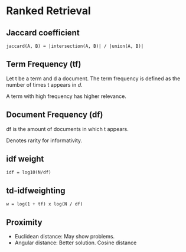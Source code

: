 # Ranked Retrieval

## Jaccard coefficient

```
jaccard(A, B) = |intersection(A, B)| / |union(A, B)|
```

## Term Frequency (tf)

Let t be a term and d a document. The term frequency is defined as the number of times t appears in _d_.

A term with high frequency has higher relevance.

## Document Frequency (df)

df is the amount of documents in which t appears.

Denotes rarity for informativity.

## idf weight

```
idf = log10(N/df)
```

## td-idfweighting

```
w = log(1 + tf) x log(N / df)
```

## Proximity

* Euclidean distance: May show problems.
* Angular distance: Better solution. Cosine distance
